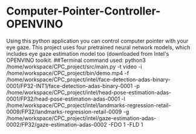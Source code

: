 # Computer-Pointer-Controller-OPENVINO
Using this python application you can control computer pointer with your eye gaze. This project uses four pretrained neural network models, which includes eye gaze estimation model too (downloaded from Intel's OPENVINO toolkit.
##Terminal command used:
python3 /home/workspace/CPC_project/src/main.py -t video -i /home/workspace/CPC_project/bin/demo.mp4 -f /home/workspace/CPC_project/intel/face-detection-adas-binary-0001/FP32-INT1/face-detection-adas-binary-0001 -p /home/workspace/CPC_project/intel/head-pose-estimation-adas-0001/FP32/head-pose-estimation-adas-0001 -l /home/workspace/CPC_project/intel/landmarks-regression-retail-0009/FP32/landmarks-regression-retail-0009 -g /home/workspace/CPC_project/intel/gaze-estimation-adas-0002/FP32/gaze-estimation-adas-0002 -FDO 1 -FLD 1
